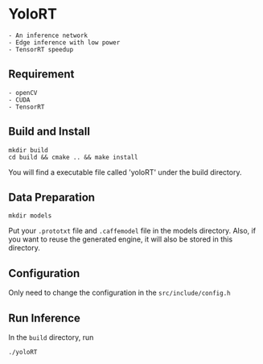 # YoloRT
	- An inference network
	- Edge inference with low power
	- TensorRT speedup

## Requirement
	- openCV
	- CUDA
	- TensorRT

## Build and Install

```
mkdir build
cd build && cmake .. && make install
```  

You will find a executable file called 'yoloRT' under the build directory.

## Data Preparation 

```
mkdir models
```

Put your `.prototxt` file and `.caffemodel` file in the models directory.
Also, if you want to reuse the generated engine, it will also be stored in this directory.

## Configuration

Only need to change the configuration in the `src/include/config.h`

## Run Inference

In the `build` directory, run
```
./yoloRT
```

